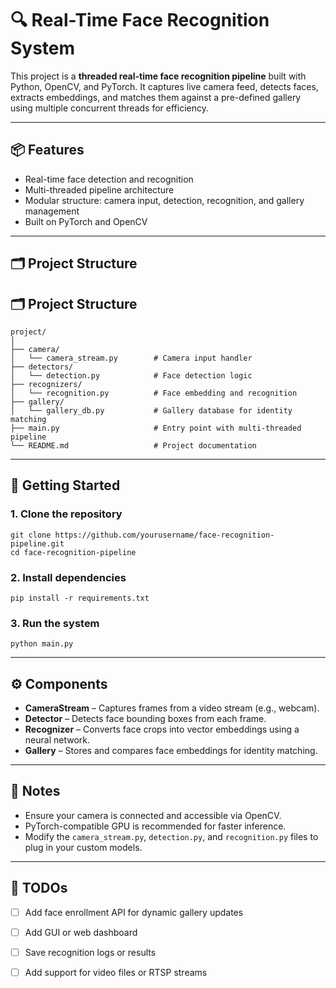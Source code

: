 # 🔍 Real-Time Face Recognition System

This project is a **threaded real-time face recognition pipeline** built with Python, OpenCV, and PyTorch. It captures live camera feed, detects faces, extracts embeddings, and matches them against a pre-defined gallery using multiple concurrent threads for efficiency.

---

## 📦 Features

- Real-time face detection and recognition  
- Multi-threaded pipeline architecture  
- Modular structure: camera input, detection, recognition, and gallery management  
- Built on PyTorch and OpenCV  

---

## 🗂️ Project Structure

## 🗂️ Project Structure

```
project/
│
├── camera/
│   └── camera_stream.py        # Camera input handler
├── detectors/
│   └── detection.py            # Face detection logic
├── recognizers/
│   └── recognition.py          # Face embedding and recognition
├── gallery/
│   └── gallery_db.py           # Gallery database for identity matching
├── main.py                     # Entry point with multi-threaded pipeline
└── README.md                   # Project documentation
```

---

## 🚀 Getting Started

### 1. Clone the repository

    git clone https://github.com/yourusername/face-recognition-pipeline.git
    cd face-recognition-pipeline

### 2. Install dependencies

    pip install -r requirements.txt

### 3. Run the system

    python main.py

---

## ⚙️ Components

- **CameraStream** – Captures frames from a video stream (e.g., webcam).
- **Detector** – Detects face bounding boxes from each frame.
- **Recognizer** – Converts face crops into vector embeddings using a neural network.
- **Gallery** – Stores and compares face embeddings for identity matching.

---

## 📌 Notes

- Ensure your camera is connected and accessible via OpenCV.
- PyTorch-compatible GPU is recommended for faster inference.
- Modify the `camera_stream.py`, `detection.py`, and `recognition.py` files to plug in your custom models.

---

## 🧠 TODOs

- [ ] Add face enrollment API for dynamic gallery updates
- [ ] Add GUI or web dashboard
- [ ] Save recognition logs or results
- [ ] Add support for video files or RTSP streams


